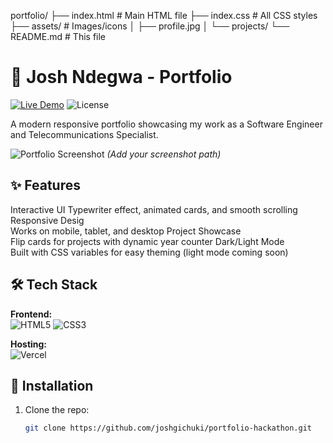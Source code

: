 portfolio/
├── index.html          # Main HTML file
├── index.css           # All CSS styles
├── assets/             # Images/icons
│   ├── profile.jpg
│   └── projects/
└── README.md           # This file
# 🌟 Josh Ndegwa - Portfolio

[![Live Demo](https://img.shields.io/badge/Demo-Live-green?style=for-the-badge)](https://https://portfolio-hackathon-tau.vercel.app)
![License](https://img.shields.io/badge/License-MIT-blue?style=for-the-badge)

A modern responsive portfolio showcasing my work as a Software Engineer and Telecommunications Specialist.

![Portfolio Screenshot](./screenshots/preview.png) *(Add your screenshot path)*

## ✨ Features

Interactive UI
  Typewriter effect, animated cards, and smooth scrolling
Responsive Desig  
  Works on mobile, tablet, and desktop
Project Showcase  
  Flip cards for projects with dynamic year counter
Dark/Light Mode  
  Built with CSS variables for easy theming (light mode coming soon)


## 🛠 Tech Stack

**Frontend:**  
![HTML5](https://img.shields.io/badge/HTML5-E34F26?style=flat&logo=html5&logoColor=white)
![CSS3](https://img.shields.io/badge/CSS3-1572B6?style=flat&logo=css3&logoColor=white)

**Hosting:**  
![Vercel](https://img.shields.io/badge/Vercel-000000?style=flat&logo=vercel&logoColor=white)

## 🚀 Installation

1. Clone the repo:
   ```bash
   git clone https://github.com/joshgichuki/portfolio-hackathon.git
